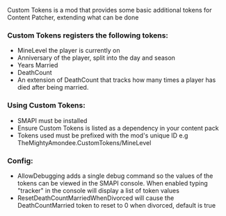 
Custom Tokens is a mod that provides some basic additional tokens for Content Patcher, extending what can be done

### Custom Tokens registers the following tokens:
- MineLevel the player is currently on
- Anniversary of the player, split into the day and season
- Years Married
- DeathCount
- An extension of DeathCount that tracks how many times a player has died after being married. 

### Using Custom Tokens:
- SMAPI must be installed
- Ensure Custom Tokens is listed as a dependency in your content pack
- Tokens used must be prefixed with the mod's unique ID e.g TheMightyAmondee.CustomTokens/MineLevel


### Config:
- AllowDebugging adds a single debug command so the values of the tokens can be viewed in the SMAPI console. When enabled typing "tracker" in the console will display a list of token values
- ResetDeathCountMarriedWhenDivorced will cause the DeathCountMarried token to reset to 0 when divorced, default is true
